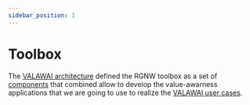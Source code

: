 ```yaml
---
sidebar_position: 1
---
```


# Toolbox

The [VALAWAI architecture](/toolbox/architecture) defined the RGNW toolbox as a set
of [components](/components/) that combined allow to develop the value-awarness applications
that we are going to use to realize the [VALAWAI user cases](/use_cases/).

